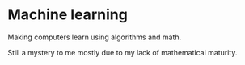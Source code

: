 # Machine learning

Making computers learn using algorithms and math.

Still a mystery to me mostly due to my lack of mathematical maturity.


